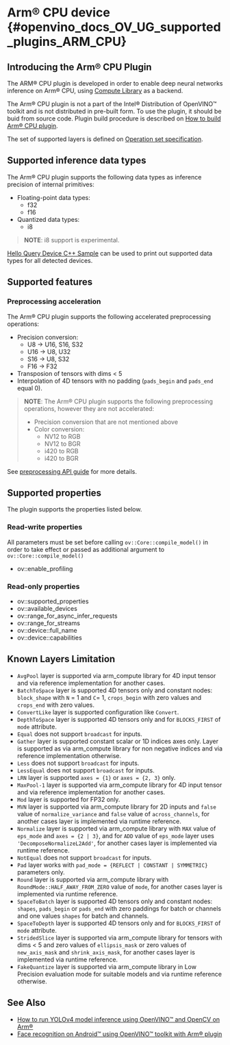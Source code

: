 # Arm&reg; CPU device {#openvino_docs_OV_UG_supported_plugins_ARM_CPU}


## Introducing the Arm&reg; CPU Plugin
The ARM&reg; CPU plugin is developed in order to enable deep neural networks inference on Arm&reg; CPU, using [Compute Library](https://github.com/ARM-software/ComputeLibrary) as a backend.

The Arm&reg; CPU plugin is not a part of the Intel® Distribution of OpenVINO™ toolkit and is not distributed in pre-built form. To use the plugin, it should be buid from source code. Plugin build procedure is described on [How to build Arm&reg; CPU plugin](https://github.com/openvinotoolkit/openvino_contrib/wiki/How-to-build-ARM-CPU-plugin). 

The set of supported layers is defined on [Operation set specification](https://github.com/openvinotoolkit/openvino_contrib/wiki/ARM-plugin-operation-set-specification).


## Supported inference data types
The Arm&reg; CPU plugin supports the following data types as inference precision of internal primitives:

- Floating-point data types:
  - f32
  - f16
- Quantized data types:
  - i8


> **NOTE**: i8 support is experimental.

[Hello Query Device C++ Sample](../../../samples/cpp/hello_query_device/README.md) can be used to print out supported data types for all detected devices.

## Supported features

### Preprocessing acceleration
The Arm&reg; CPU plugin supports the following accelerated preprocessing operations:
- Precision conversion:
    - U8  -> U16, S16, S32
    - U16 -> U8, U32
    - S16 -> U8, S32
    - F16 -> F32
- Transposion of tensors with dims < 5
- Interpolation of 4D tensors with no padding (`pads_begin` and `pads_end` equal 0).

> **NOTE**: The Arm&reg; CPU plugin supports the following preprocessing operations, however they are not accelerated:
> - Precision conversion that are not mentioned above
> - Color conversion:
>      - NV12 to RGB
>      - NV12 to BGR
>      - i420 to RGB
>      - i420 to BGR

See [preprocessing API guide](../preprocessing_overview.md) for more details.

## Supported properties
The plugin supports the properties listed below.

### Read-write properties
All parameters must be set before calling `ov::Core::compile_model()` in order to take effect or passed as additional argument to `ov::Core::compile_model()`

- ov::enable_profiling

### Read-only properties
- ov::supported_properties
- ov::available_devices
- ov::range_for_async_infer_requests
- ov::range_for_streams
- ov::device::full_name
- ov::device::capabilities


## Known Layers Limitation
* `AvgPool` layer is supported via arm_compute library for 4D input tensor and via reference implementation for another cases.
* `BatchToSpace` layer is supported 4D tensors only and constant nodes: `block_shape` with `N` = 1 and `C`= 1, `crops_begin` with zero values and `crops_end` with zero values.
* `ConvertLike` layer is supported configuration like `Convert`.
* `DepthToSpace` layer is supported 4D tensors only and for `BLOCKS_FIRST` of `mode` attribute.
* `Equal` does not support `broadcast` for inputs.
* `Gather` layer is supported constant scalar or 1D indices axes only. Layer is supported as via arm_compute library for non negative indices and via reference implementation otherwise.
* `Less` does not support `broadcast` for inputs.
* `LessEqual` does not support `broadcast` for inputs.
* `LRN` layer is supported `axes = {1}` or `axes = {2, 3}` only.
* `MaxPool-1` layer is supported via arm_compute library for 4D input tensor and via reference implementation for another cases.
* `Mod` layer is supported for FP32 only.
* `MVN` layer is supported via arm_compute library for 2D inputs and `false` value of `normalize_variance` and `false` value of `across_channels`, for another cases layer is implemented via runtime reference.
* `Normalize` layer is supported via arm_compute library with `MAX` value of `eps_mode` and `axes = {2 | 3}`, and for `ADD` value of `eps_mode` layer uses `'DecomposeNormalizeL2Add'`, for another cases layer is implemented via runtime reference.
* `NotEqual` does not support `broadcast` for inputs.
* `Pad` layer works with `pad_mode = {REFLECT | CONSTANT | SYMMETRIC}` parameters only.
* `Round` layer is supported via arm_compute library with `RoundMode::HALF_AWAY_FROM_ZERO` value of `mode`, for another cases layer is implemented via runtime reference.
* `SpaceToBatch` layer is supported 4D tensors only and constant nodes: `shapes`, `pads_begin` or `pads_end` with zero paddings for batch or channels and one values `shapes` for batch and channels.
* `SpaceToDepth` layer is supported 4D tensors only and for `BLOCKS_FIRST` of `mode` attribute.
* `StridedSlice` layer is supported via arm_compute library for tensors with dims < 5 and zero values of `ellipsis_mask` or zero values of `new_axis_mask` and `shrink_axis_mask`, for another cases layer is implemented via runtime reference.
* `FakeQuantize` layer is supported via arm_compute library in Low Precision evaluation mode for suitable models and via runtime reference otherwise.

## See Also
* [How to run YOLOv4 model inference using OpenVINO&trade; and OpenCV on Arm&reg;](https://opencv.org/how-to-run-yolov4-using-openvino-and-opencv-on-arm/)
* [Face recognition on Android&trade; using OpenVINO&trade; toolkit with Arm&reg; plugin](https://opencv.org/face-recognition-on-android-using-openvino-toolkit-with-arm-plugin/)
